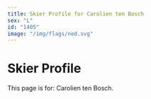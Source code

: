 ```yaml
---
title: Skier Profile for Carolien ten Bosch
sex: "L"
id: "1405"
image: "/img/flags/ned.svg" 
---
```


# Skier Profile

This page is for: Carolien ten Bosch.
    